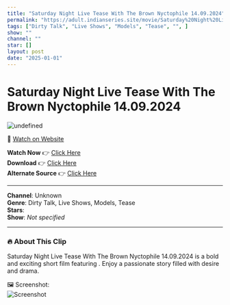 ```yaml
---
title: "Saturday Night Live Tease With The Brown Nyctophile 14.09.2024"
permalink: "https://adult.indianseries.site/movie/Saturday%20Night%20Live%20Tease%20With%20The%20Brown%20Nyctophile%2014.09.2024"
tags: ["Dirty Talk", "Live Shows", "Models", "Tease", "", ]
show: ""
channel: ""
star: []
layout: post
date: "2025-01-01"
---
```


# Saturday Night Live Tease With The Brown Nyctophile 14.09.2024

![undefined](https://desisins.com/wp-content/uploads/2024/09/The-Brown-Ipshita-Saturday-Night-Live-DesiSins.com_.jpg)

🔗 [Watch on Website](https://adult.indianseries.site/movie/Saturday%20Night%20Live%20Tease%20With%20The%20Brown%20Nyctophile%2014.09.2024)

**Watch Now** 👉 [Click Here](https://adult.indianseries.site/movie/Saturday%20Night%20Live%20Tease%20With%20The%20Brown%20Nyctophile%2014.09.2024)  
**Download** 👉 [Click Here](https://adult.indianseries.site/movie/Saturday%20Night%20Live%20Tease%20With%20The%20Brown%20Nyctophile%2014.09.2024)  
**Alternate Source** 👉 [Click Here](https://adult.indianseries.site/movie/Saturday%20Night%20Live%20Tease%20With%20The%20Brown%20Nyctophile%2014.09.2024)

---

**Channel**: Unknown  
**Genre**: Dirty Talk, Live Shows, Models, Tease  
**Stars**:   
**Show**: *Not specified*

---

### 🔥 About This Clip

Saturday Night Live Tease With The Brown Nyctophile 14.09.2024 is a bold and exciting short film featuring . Enjoy a passionate story filled with desire and drama.
 
🖼️ Screenshot:  
![Screenshot](https://desisins.com/wp-content/uploads/2024/09/The-Brown-Ipshita-Saturday-Night-Live-DesiSins.com_.jpg)
